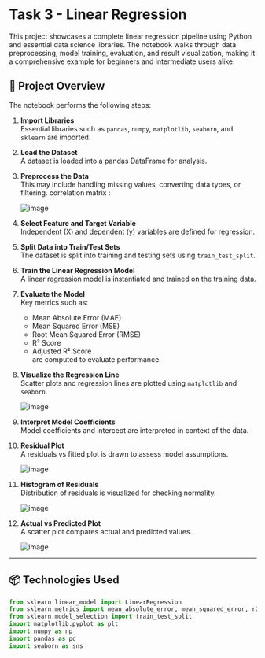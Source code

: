 # Task 3 - Linear Regression

This project showcases a complete linear regression pipeline using Python and essential data science libraries. The notebook walks through data preprocessing, model training, evaluation, and result visualization, making it a comprehensive example for beginners and intermediate users alike.

## 📘 Project Overview

The notebook performs the following steps:

1. **Import Libraries**  
   Essential libraries such as `pandas`, `numpy`, `matplotlib`, `seaborn`, and `sklearn` are imported.

2. **Load the Dataset**  
   A dataset is loaded into a pandas DataFrame for analysis.

3. **Preprocess the Data**  
   This may include handling missing values, converting data types, or filtering.
   correlation matrix :

   ![image](https://github.com/user-attachments/assets/52d15f9a-c4b5-43ba-9f59-a2461639ebaf)


5. **Select Feature and Target Variable**  
   Independent (X) and dependent (y) variables are defined for regression.

6. **Split Data into Train/Test Sets**  
   The dataset is split into training and testing sets using `train_test_split`.

7. **Train the Linear Regression Model**  
   A linear regression model is instantiated and trained on the training data.

8. **Evaluate the Model**  
   Key metrics such as:
   - Mean Absolute Error (MAE)
   - Mean Squared Error (MSE)
   - Root Mean Squared Error (RMSE)
   - R² Score
   - Adjusted R² Score  
   are computed to evaluate performance.

9. **Visualize the Regression Line**  
   Scatter plots and regression lines are plotted using `matplotlib` and `seaborn`.

   ![image](https://github.com/user-attachments/assets/8e159976-42d7-4824-9810-6398e2a50fb9)


11. **Interpret Model Coefficients**  
   Model coefficients and intercept are interpreted in context of the data.

12. **Residual Plot**  
    A residuals vs fitted plot is drawn to assess model assumptions.

    ![image](https://github.com/user-attachments/assets/95deb3a1-e9c2-470a-a01f-637f0ae7f0ef)


14. **Histogram of Residuals**  
    Distribution of residuals is visualized for checking normality.

    ![image](https://github.com/user-attachments/assets/2426adaa-79f0-402b-bfde-566bdad1ab27)


16. **Actual vs Predicted Plot**  
    A scatter plot compares actual and predicted values.

    ![image](https://github.com/user-attachments/assets/406dce8f-6dad-45e6-8c89-250cd64315c0)


---

## 📦 Technologies Used

```python
from sklearn.linear_model import LinearRegression
from sklearn.metrics import mean_absolute_error, mean_squared_error, r2_score
from sklearn.model_selection import train_test_split
import matplotlib.pyplot as plt
import numpy as np
import pandas as pd
import seaborn as sns

